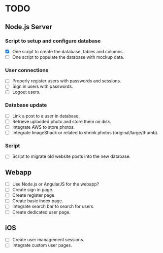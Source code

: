 # TODO

## Node.js Server

### Script to setup and configure database
- [x] One script to create the database, tables and columns.
- [ ] One script to populate the database with mockup data.

### User connections
- [ ] Properly register users with passwords and sessions.
- [ ] Sign in users with passwords.
- [ ] Logout users.

### Database update
- [ ] Link a post to a user in database.
- [ ] Retrieve uplaoded photo and store them on disk.
- [ ] Integrate AWS to store photos.
- [ ] Integrate ImageShack or related to shrink photos (original/large/thumb).

### Script
- [ ] Script to migrate old website posts into the new database.

## Webapp
- [ ] Use Node.js or AngularJS for the webapp?
- [ ] Create sign in page.
- [ ] Create register page.
- [ ] Create basic index page.
- [ ] Integrate search bar to search for users.
- [ ] Create dedicated user page.

## iOS
- [ ] Create user management sessions.
- [ ] Integrate custom user pages.

